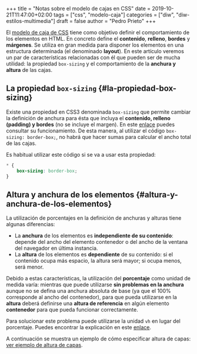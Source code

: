 +++
title = "Notas sobre el modelo de cajas en CSS"
date = 2019-10-21T11:47:00+02:00
tags = ["css", "modelo-caja"]
categories = ["diw", "diw-estilos-multimedia"]
draft = false
author = "Pedro Prieto"
+++

El [modelo de caja de CSS](https://developer.mozilla.org/es/docs/Web/CSS/CSS_Modelo_Caja/Introducci%C3%B3n_al_modelo_de_caja_de_CSS) tiene como objetivo definir el comportamiento de los elementos en HTML. En concreto define el **contenido**, **relleno**, **bordes** y **márgenes**. Se utiliza en gran medida para disponer los elementos en una estructura determinada (el denominado **layout**). En este artículo veremos un par de características relacionadas con él que pueden ser de mucha utilidad: la propiedad `box-sizing` y el comportamiento de la **anchura y altura** de las cajas.

<!--more-->


## La propiedad `box-sizing` {#la-propiedad-box-sizing}

Existe una propiedad en CSS3 denominada `box-sizing` que permite cambiar la definición de anchura para ésta que incluya el **contenido, relleno (padding) y bordes** (no se incluye el margen). En este [enlace](http://www.w3schools.com/cssref/css3_pr_box-sizing.asp) puedes consultar su funcionamiento. De esta manera, al utilizar el código `box-sizing: border-box;`, no habrá que hacer sumas para calcular el ancho total de las cajas.

Es habitual utilizar este código si se va a usar esta propiedad:

```css
* {
    box-sizing: border-box;
}
```


## Altura y anchura de los elementos {#altura-y-anchura-de-los-elementos}

La utilización de porcentajes en la definición de anchuras y alturas tiene algunas diferencias:

-   La **anchura** de los elementos es **independiente de su contenido**: depende del ancho del elemento contenedor o del ancho de la ventana del navegador en última instancia.
-   La **altura** de los elementos es **dependiente** de su contenido: si el contenido ocupa más espacio, la altura será mayor; si ocupa menos, será menor.

Debido a estas características, la utilización del **porcentaje** como unidad de medida varía: mientras que puede utilizarse **sin problemas en la anchura** aunque no se defina una anchura absoluta de base (ya que el 100% corresponde al ancho del contenedor), para que pueda utilizarse en la **altura** deberá definirse una **altura de referencia** en algún elemento **contenedor** para que pueda funcionar correctamente.

Para solucionar este problema puede utilizarse la unidad `vh` en lugar del porcentaje. Puedes encontrar la explicación en este [enlace](http://stackoverflow.com/questions/1622027/percentage-height-html-5-css).

A continuación se muestra un ejemplo de cómo especificar altura de capas: [ver ejemplo de altura de capas](http://jsbin.com/hajuki/edit?html,css,output).

